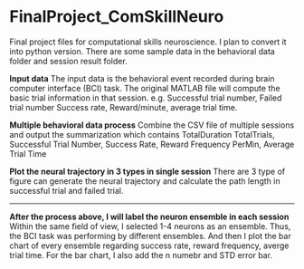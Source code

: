 # FinalProject_ComSkillNeuro
Final project files for computational skills neuroscience.
I plan to convert it into python version.
There are some sample data in the behavioral data folder and session result folder.

**Input data**
The input data is the behavioral event recorded during brain computer interface (BCI) task. 
The original MATLAB file will compute the basic trial information in that session.
e.g. Successful trial number, Failed trial number Success rate, Reward/minute, average trial time.

**Multiple behavioral data process**
Combine the CSV file of multiple sessions and output the summarization which contains TotalDuration	TotalTrials, Successful Trial Number,	Success Rate,	Reward Frequency PerMin, Average Trial Time

**Plot the neural trajectory in 3 types in single session**
There are 3 type of figure can generate the neural trajectory and calculate the path length in successful trial and failed trial.

----------------------------------
**After the process above, I will label the neuron ensemble in each session**
Within the same field of view, I selected 1-4 neurons as an ensemble. Thus, the BCI task was performing by different ensembles. 
And then I plot the bar chart of every ensemble regarding success rate, reward frequency, averge trial time.
For the bar chart, I also add the n numebr and STD error bar. 
